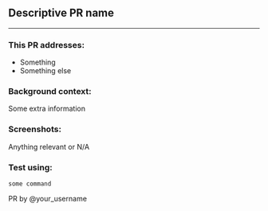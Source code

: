 ## Descriptive PR name
---
### This PR addresses:
 - Something
 - Something else

### Background context:
Some extra information

### Screenshots:
Anything relevant or N/A

### Test using:
`some command`

PR by @your_username
